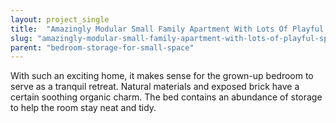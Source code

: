 ```yaml
---
layout: project_single
title:  "Amazingly Modular Small Family Apartment With Lots Of Playful Spaces"
slug: "amazingly-modular-small-family-apartment-with-lots-of-playful-spaces"
parent: "bedroom-storage-for-small-space"
---
```

With such an exciting  home, it makes sense for the grown-up bedroom to serve as a tranquil retreat. Natural materials and exposed brick have a certain soothing organic charm. The bed contains an abundance of storage to help the room stay neat and tidy.